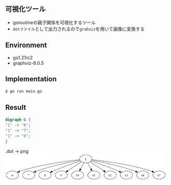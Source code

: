 ## 可視化ツール
- goroutineの親子関係を可視化するツール
- `dotファイル`として出力されるので`grahviz`を用いて画像に変換する

## Environment
- go1.21rc2
- graphviz-8.0.5

## Implementation
```bash
$ go run main.go
```
## Result
```dot
digraph G {
"1" -> "6";
"1" -> "7";
"1" -> "8";
}
```
.dot -> png
![goroutines.png](goroutines.png)